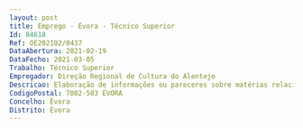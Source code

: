 ```yaml
--- 
layout: post
title: Emprego - Évora - Técnico Superior
Id: 84618
Ref: OE202102/0437
DataAbertura: 2021-02-19
DataFecho: 2021-03-05
Trabalho: Técnico Superior
Empregador: Direção Regional de Cultura do Alentejo
Descricao: Elaboração de informações ou pareceres sobre matérias relacionadas com agestão de pessoal Participação em procedimentos concursais relacionados com o recrutamento depessoal ou ainda em procedimento pré contratuais relacionados com aquisiçãode bens e serviços ou empreitadas de obras públicas Emissão de pareceres na área do Direito do Património Cultural, doOrdenamento do Território e da Urbanização e Edificação.Acompanhamento dos processos de circulação de bens culturais móveis Elaboração de acordos de colaboração com entidades públicas e privadas.
CodigoPostal: 7002-503 ÉVORA
Concelho: Évora
Distrito: Évora
--- 
```

